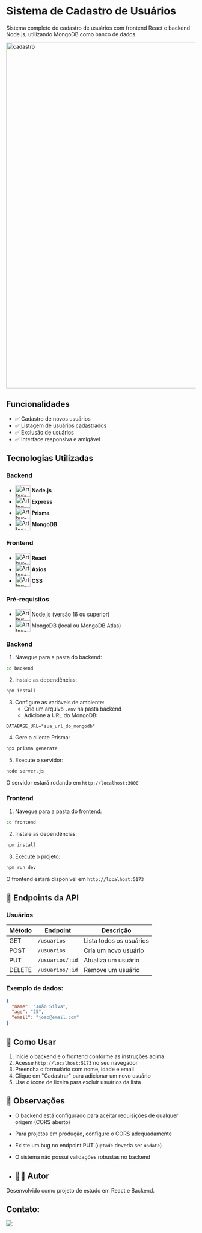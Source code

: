 # Sistema de Cadastro de Usuários

Sistema completo de cadastro de usuários com frontend React e backend Node.js, utilizando MongoDB como banco de dados.

<img width="1872" height="918" alt="cadastro" src="https://github.com/user-attachments/assets/9bb980ac-632a-426c-8ceb-6160c36d5f55" />

## Funcionalidades

- ✅ Cadastro de novos usuários
- ✅ Listagem de usuários cadastrados
- ✅ Exclusão de usuários
- ✅ Interface responsiva e amigável

## Tecnologias Utilizadas

### Backend
- <img align="center" alt="Arthur-Node" height="30" width="40"  src="https://cdn.jsdelivr.net/gh/devicons/devicon@latest/icons/nodejs/nodejs-original.svg" />  **Node.js** 
- <img align="center" alt="Arthur-Express" height="30" width="40"  src="https://cdn.jsdelivr.net/gh/devicons/devicon@latest/icons/express/express-original-wordmark.svg" /> **Express** 
- <img align="center" alt="Arthur-Prisma" height="30" width="40"  src="https://cdn.jsdelivr.net/gh/devicons/devicon@latest/icons/prisma/prisma-original.svg" /> **Prisma** 
- <img align="center" alt="Arthur-MongoDB" height="30" width="40"  src="https://cdn.jsdelivr.net/gh/devicons/devicon@latest/icons/mongodb/mongodb-plain-wordmark.svg" /> **MongoDB**

### Frontend
- <img align="center" alt="Arthur-React" height="30" width="40"  src="https://cdn.jsdelivr.net/gh/devicons/devicon@latest/icons/react/react-original.svg" /> **React**  
- <img align="center" alt="Arthur-Axios" height="30" width="40"  src="https://cdn.jsdelivr.net/gh/devicons/devicon@latest/icons/axios/axios-plain-wordmark.svg" /> **Axios** 
- <img align="center" alt="Arthur-Css" height="30" width="40"  src="https://cdn.jsdelivr.net/gh/devicons/devicon@latest/icons/css3/css3-original.svg" /> **CSS** 


### Pré-requisitos
- <img align="center" alt="Arthur-Node" height="30" width="40"  src="https://cdn.jsdelivr.net/gh/devicons/devicon@latest/icons/nodejs/nodejs-original.svg" /> Node.js (versão 16 ou superior) 
- <img align="center" alt="Arthur-MongoDB" height="30" width="40"  src="https://cdn.jsdelivr.net/gh/devicons/devicon@latest/icons/mongodb/mongodb-plain-wordmark.svg" /> MongoDB (local ou MongoDB Atlas) 

### Backend

1. Navegue para a pasta do backend:
```bash
cd backend
```

2. Instale as dependências:
```bash
npm install
```

3. Configure as variáveis de ambiente:
   - Crie um arquivo `.env` na pasta backend
   - Adicione a URL do MongoDB:
```env
DATABASE_URL="sua_url_do_mongodb"
```

4. Gere o cliente Prisma:
```bash
npx prisma generate
```

5. Execute o servidor:
```bash
node server.js
```

O servidor estará rodando em `http://localhost:3000`

### Frontend

1. Navegue para a pasta do frontend:
```bash
cd frontend
```

2. Instale as dependências:
```bash
npm install
```

3. Execute o projeto:
```bash
npm run dev
```

O frontend estará disponível em `http://localhost:5173`

## 🔗 Endpoints da API

### Usuários

| Método | Endpoint | Descrição |
|--------|----------|-----------|
| GET | `/usuarios` | Lista todos os usuários |
| POST | `/usuarios` | Cria um novo usuário |
| PUT | `/usuarios/:id` | Atualiza um usuário |
| DELETE | `/usuarios/:id` | Remove um usuário |

### Exemplo de dados:
```json
{
  "name": "João Silva",
  "age": "25",
  "email": "joao@email.com"
}
```

## 🎯 Como Usar

1. Inicie o backend e o frontend conforme as instruções acima
2. Acesse `http://localhost:5173` no seu navegador
3. Preencha o formulário com nome, idade e email
4. Clique em "Cadastrar" para adicionar um novo usuário
5. Use o ícone de lixeira para excluir usuários da lista

## 📝 Observações

- O backend está configurado para aceitar requisições de qualquer origem (CORS aberto)
- Para projetos em produção, configure o CORS adequadamente
- Existe um bug no endpoint PUT (`uptade` deveria ser `update`)
- O sistema não possui validações robustas no backend

- ## 👨‍💻 Autor

Desenvolvido como projeto de estudo em React e Backend.

## Contato:

<a href="https://www.linkedin.com/in/arthur-lima-027581326/" target="_blank"><img src="https://img.shields.io/badge/LinkedIn-0077B5?style=for-the-badge&logo=linkedin&logoColor=white" target="_blank">
